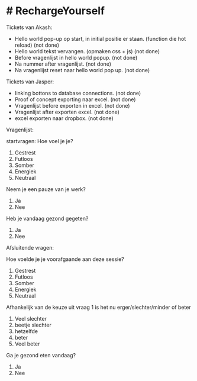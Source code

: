 # **# RechargeYourself**

Tickets van Akash:
 * Hello world pop-up op start, in initial positie er staan. (function die hot reload)  (not done)
 * Hello world tekst vervangen. (opmaken css + js)  (not done)
 * Before vragenlijst in hello world popup.  (not done)
 * Na nummer after vragenlijst.  (not done)
 * Na vragenlijst reset naar hello world pop up.  (not done)

Tickets van Jasper:
* linking bottons to database connections. (not done)
* Proof of concept exporting naar excel.  (not done)
* Vragenlijst before exporten in excel.  (not done)
* Vragenlijst after exporten excel.  (not done)
* excel exporten naar dropbox.  (not done)


Vragenlijst:

startvragen:
Hoe voel je je?
1. Gestrest
2. Futloos
3. Somber
4. Energiek
5. Neutraal

Neem je een pauze van je werk?
1. Ja
2. Nee

Heb je vandaag gezond gegeten?
1. Ja
2. Nee

Afsluitende vragen:

Hoe voelde je je voorafgaande aan deze sessie?
1. Gestrest
2. Futloos
3. Somber
4. Energiek
5. Neutraal

Afhankelijk van de keuze uit vraag 1 is het nu erger/slechter/minder of beter
1. Veel slechter
2. beetje slechter
3. hetzelfde
4. beter 
5. Veel beter

Ga je gezond eten vandaag?
1. Ja
2. Nee